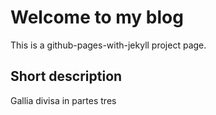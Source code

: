 # Welcome to my blog

This is a github-pages-with-jekyll project page.

## Short description

Gallia divisa in partes tres
